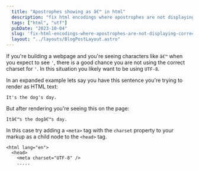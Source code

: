 ```yaml
---
  title: "Apostrophes showing as â€™ in html"
  description: "fix html encodings where apostrophes are not displaying correctly"
  tags: ["html", "utf"]
  pubDate: "2023-10-04"
  slug: 'fix-html-encodings-where-apostrophes-are-not-displaying-correctly'
  layout: "../layouts/BlogPostLayout.astro"
---
```


If you're building a webpage and you're seeing characters like `â€™` when you expect to see `'`, there is a good chance you are not using the correct charset for `'`. In this situation you likely want to be using `UTF-8`. 

In an expanded example lets say you have this sentence you're trying to render as HTML text:

```
It's the dog's day.
```

But after rendering you're seeing this on the page:

```
Itâ€™s the dogâ€™s day.
```

In this case try adding a `<meta>` tag with the `charset` property to your markup as a child node to the `<head>` tag.

```
<html lang="en">
  <head>
    <meta charset="UTF-8" />
    .....
```


